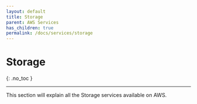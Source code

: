 ```yaml
---
layout: default
title: Storage
parent: AWS Services
has_children: true
permalink: /docs/services/storage
---
```


# Storage
{: .no_toc }

---

This section will explain all the Storage services available on AWS.